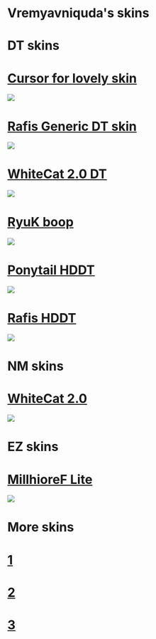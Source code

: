 # Vremyavniquda's skins

# DT skins
# [Cursor for lovely skin](https://cdn.discordapp.com/attachments/378929035557863424/972247809900306522/2.rar)
![](https://media.discordapp.net/attachments/378929035557863424/972248142034636820/cursor.png)
# [Rafis Generic DT skin](https://www.dropbox.com/s/mj8snq3xz4rx15y/Rafis%20Generic%20DT%20skin.osk?dl=0)
![](https://osu.ppy.sh/ss/14372487/7fb3)
# [WhiteCat 2.0 DT](https://drive.google.com/file/d/1pMANippGzkq1T4hkYf8JFh9LGOgNDjOO/view)
![](https://skins.osuck.net/uploads/posts/2021-04/1617905179_screenshot10009.jpg)
# [RyuK boop](https://cdn.discordapp.com/attachments/427214130756452353/697696460267061319/boop.osk)
![](https://camo.githubusercontent.com/1baf3104e3be52fbdae1c27a8ed9b55073d0459e/68747470733a2f2f6f73752e7070792e73682f73732f31343733333935372f36636365)
# [Ponytail HDDT](https://gerwi2.s-ul.eu/UpwA6ZsP)
![](https://camo.githubusercontent.com/84f13a2632f3a6ac45adbc7abaad6b0702ff2d803a9823d6abfcf1ca7151b5e9/68747470733a2f2f692e696d6775722e636f6d2f6f3956526f466d2e706e67)
# [Rafis HDDT](https://drive.google.com/uc?export=download&id=1hHzgI3DfKLLg6VxKYDPT3kYqXERDM96o)
![](https://camo.githubusercontent.com/2aef5c6d88a817a6adfbb75eaa4caba3b8e9a449c3bcb19bbf217ba260c51366/68747470733a2f2f692e696d6775722e636f6d2f59554c697476782e706e67)
# NM skins
# [WhiteCat 2.0](https://drive.google.com/file/d/1-qsXMs9RTheicd4nNSwV9L4KRIB-AIc-/view)
![](https://sun9-44.userapi.com/s/v1/ig2/2VN9DgBoQ9S7qZJTlMYX-TTlX9VYNprtfzZp0dABfTirTAEpdO9u8s4TOOjW9aEF2Gumi6tKWGsS8msqtvrBi_7d.jpg?size=1920x1080&quality=96&type=album)
# EZ skins
# [MillhioreF Lite](https://github.com/myangelaku/whitecat-skins/raw/master/Millhiore%20Lite/Millhiore%2BLite.osk?ref=https://githubhelp.com)
![](https://skins.osuck.net/uploads/posts/2019-09/1569669684_screenshot6578.jpg)
# More skins 
# [1](https://skins.osuck.net/index.php?newsid=2021)
# [2](https://githubhelp.com/myangelaku/whitecat-skins)
# [3](https://github.com/Mizaruuu/osu-RyuK-s-super-cool-skins/blob/master/Skins.md)
